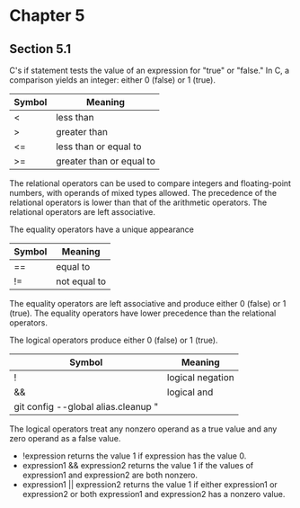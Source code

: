# Chapter 5
## Section 5.1

C's if statement tests the value of an expression for "true" or "false."  In C, a comparison yields an integer: either 0 (false) or 1 (true).

Symbol | Meaning
--- | ---
< | less than
> | greater than
<= | less than or equal to
>= | greater than or equal to

The relational operators can be used to compare integers and floating-point numbers, with operands of mixed types allowed.  The precedence of the relational operators is lower than that of the arithmetic operators.  The relational operators are left associative. <br />

The equality operators have a unique appearance

Symbol | Meaning
--- | ---
== | equal to
!= | not equal to

The equality operators are left associative and produce either 0 (false) or 1 (true).  The equality operators have lower precedence than the relational operators. <br />

The logical operators produce either 0 (false) or 1 (true).

Symbol | Meaning
--- | ---
! | logical negation
&& | logical and
git config --global alias.cleanup "||" | logical or

The logical operators treat any nonzero operand as a true value and any zero operand as a false value.
+ !expression returns the value 1 if expression has the value 0.
+ expression1 && expression2 returns the value 1 if the values of expression1 and expression2 are both nonzero.
+ expression1 || expression2 returns the value 1 if either expression1 or expression2 or both expression1 and expression2 has a nonzero value.
